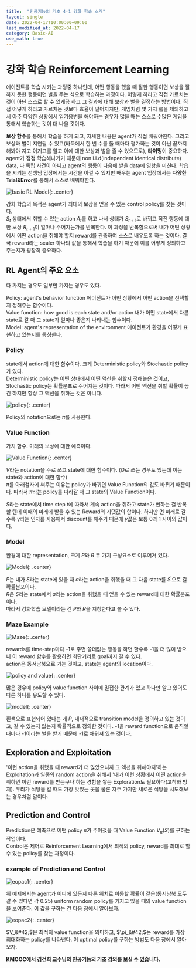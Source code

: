 ```yaml
---
title:  "인공기능의 기초 4-1 강화 학습 소개"
layout: single
date: 2022-04-17T10:00:00+09:00
last_modified_at: 2022-04-17
category: Basic-AI
use_math: true
---
```

  
# 강화 학습 Reinforcement Learning
에이전트를 학습 시키는 과정중 하나인데, 어떤 행동을 했을 때 잘한 행동이면 보상을 잘하지 못한 행동이면 벌을 주는 식으로 학습하는 과정이다. 어떻게 하라고 직접 가르치는 것이 아닌 스스로 할 수 있게끔 하고 그 결과에 대해 보상과 벌을 결정하는 방법이다. 직접 어떻게 하라고 가르치는 것보다 효율이 떨어지지만, 게임처럼 몇 가지 룰을 제외하고서 아주 다양한 상황에서 임기응변을 해야하는 경우가 많을 때는 스스로 수많은 게임을 통해서 학습하는 것이 더 나을 것이다.  
  
**보상 함수**를 통해서 학습을 하게 되고, 자세한 내용은 agent가 직접 배워야한다. 그리고 보상과 벌이 지연될 수 있고(바둑에서 한 번 수를 둘 때마다 평가하는 것이 아닌 끝까지 해봐야 지고 이기고를 알고 이에 대한 보상과 벌을 줄 수 있으므로), **타이밍**이 중요하다. agent가 점점 학습해나가기 때문에 non i.i.d(independent identical distribute) data, 다 독립 사건이 아니고 agent의 행동이 다음에 받을 data에 영향을 미친다. 학습을 시키는 선생님 입장에서는 시간을 아낄 수 있지만 배우는 agent 입장에서는 **다양한 Trial&Error**를 통해서 스스로 배워야한다.   
  
![basic RL Model](/assets/img/2022-04-17-Basic-AI-4-1/1.png){: .center}  
  
강화 학습의 목적은 agent가 최대의 보상을 얻을 수 있는 control policy를 찾는 것이다.  
$S_t$ 상태에서 취할 수 있는 action $A_t$를 하고 나서 상태가 $S_{t+1}$로 바뀌고 직전 행동에 대한 보상 $R_{t+1}$이 얼마나 주어지는가를 반복한다. 이 과정을 반복함으로써 내가 어떤 상황에서 어떤 action을 취해야 할지 reward를 관측하여 스스로 배우도록 하는 것이다. 결국 reward라는 scaler 하나의 값을 통해서 학습을 하기 때문에 이를 어떻게 정의하고 주는지가 굉장히 중요하다.  
  
## RL Agent의 주요 요소 
다 가지는 경우도 일부만 가지는 경우도 있다.  
  
Policy: agent's behavior function 에이전트가 어떤 상황에서 어떤 action을 선택할지 정해주는 함수이다.  
Value function: how good is each state and/or action 내가 어떤 state에서 다른 state로 갈 때 그 state가 얼마나 좋은지 나타내는 함수이다.  
Model: agent's representation of the environment 에이전트가 환경을 어떻게 표현하고 있는지를 통칭한다.  
  
### Policy
state에서 action에 대한 함수이다. 크게 Deterministic policy와 Stochastic policy가 있다.  
Deterministic policy는 어떤 상태에서 어떤 액션을 취할지 정해놓은 것이고, Stochastic policy는 확률분포로 주어지는 것이다. 따라서 어떤 액션을 취할 확률이 높긴 하지만 항상 그 액션을 취하는 것은 아니다.  
  
![policy](/assets/img/2022-04-17-Basic-AI-4-1/2.png){: .center}  

Policy의 notation으로는 $\pi$를 사용한다.  
  
### Value Function
가치 함수. 미래의 보상에 대한 예측이다.  
  
![Value Function](/assets/img/2022-04-17-Basic-AI-4-1/3.png){: .center}  
  
$V$라는 notation을 주로 쓰고 state에 대한 함수이다. ($Q$로 쓰는 경우도 있는데 이는 state와 action에 대한 함수)  
$\pi$를 아래첨자에 써주는 이유는 policy가 바뀌면 Value Function의 값도 바뀌기 때문이다. 따라서 $\pi$라는 policy를 따라갈 때 그 state의 Value Function이다.  
  
$S$라는 state에서 time step $t$에 따라서 계속 action을 취하고 state가 변하는 걸 반복할 텐데 이때의 미래에 받을 수 있는 Reward의 기댓값의 합이다. 하지만 먼 미래로 갈수록 $\gamma$라는 인자를 사용해서 discount를 해주기 때문에 $\gamma$값은 보통 0과 1 사이의 값이다.  
  
### Model
환경에 대한 representation, 크게 $P$와 $R$ 두 가지 구성요소로 이루어져 있다.  
  
![Model](/assets/img/2022-04-17-Basic-AI-4-1/4.png){: .center}  
  
$P$는 내가 $S$라는 state에 있을 때 $a$라는 action을 취했을 때 그 다음 state를 $S^\prime$으로 갈 확률분포이다.  
$R$은 $S$라는 state에서 $a$라는 action을 취했을 때 얻을 수 있는 reward에 대한 확률분포이다.  
따라서 강화학습 모델이라는 건 $P$와 $R$을 지칭한다고 볼 수 있다.  
  
  
### Maze Example
![Maze](/assets/img/2022-04-17-Basic-AI-4-1/5.png){: .center}  
  
rewards를 time-step마다 -1로 주면 쓸데없는 행동을 하면 할수록 -1을 더 많이 받으니 이 reward 함수를 활용하면 최단거리로 goal까지 갈 수 있다.  
action은 동서남북으로 가는 것이고, state는 agent의 location이다.  
  
![policy and value](/assets/img/2022-04-17-Basic-AI-4-1/6.png){: .center}  
  
많은 경우에 policy와 value function 사이에 밀접한 관계가 있고 하나만 알고 있어도 다른 하나를 유도할 수 있다.  
  
![model](/assets/img/2022-04-17-Basic-AI-4-1/7.png){: .center}  
  
흰색으로 표현되어 있다는 게 $P$, 내재적으로 transition model을 정의하고 있는 것이고, 갈 수 있는지 없는지 확률적으로 정의한 것이다. -1을 reward function으로 움직일 때마다 -1이라는 벌을 받기 때문에 -1로 채워져 있는 것이다.  
  
## Exploration and Exploitation
'이런 action을 취했을 때 reward가 더 많았으니까 그 액션을 취해야지'하는 Exploitation과 일종의 random action을 취해서 '내가 이런 상황에서 어떤 action을 취하면 이런 reward를 받는구나'하는 경험을 쌓는 Exploration도 필요하다(고착화 방지). 우리가 식당을 갈 때도 가장 맛있는 곳을 물론 자주 가지만 새로운 식당을 시도해보는 경우처럼 말이다.  

## Prediction and Control
Prediction은 예측으로 어떤 policy $\pi$가 주어졌을 때 Value Function $V_\pi(S)$를 구하는 작업이다.  
Control은 제어로 Reinforcement Learning에서 최적의 policy, reward를 최대로 할 수 있는 policy를 찾는 과정이다.  

### example of Prediction and Control
![eopac1](/assets/img/2022-04-17-Basic-AI-4-1/8.png){: .center}  
  
위 예제에서는 agent가 어디에 있든지 다른 위치로 이동할 확률이 같은(동서남북 모두 갈 수 있다면 각 0.25) uniform random policy를 가지고 있을 때의 value function을 보여준다. 이 값을 구하는 건 다음 장에서 알아보자.  
  
![eopac2](/assets/img/2022-04-17-Basic-AI-4-1/9.png){: .center}  
  
$V_&#42;$은 최적의 value function을 의미하고, $\pi_&#42;$는 reward를 가장 최대화하는 policy를 나타낸다. 이 optimal policy를 구하는 방법도 다음 장에서 알아보자.  
  

**KMOOC에서 김건희 교수님의 인공기능의 기초 강의를 보실 수 있습니다.**
